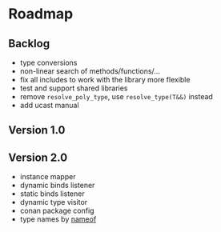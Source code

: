 # Roadmap

## Backlog

- type conversions
- non-linear search of methods/functions/...
- fix all includes to work with the library more flexible
- test and support shared libraries
- remove `resolve_poly_type`, use `resolve_type(T&&)` instead
- add ucast manual

## Version 1.0

## Version 2.0

- instance mapper
- dynamic binds listener
- static binds listener
- dynamic type visitor
- conan package config
- type names by [nameof](https://github.com/Neargye/nameof)
